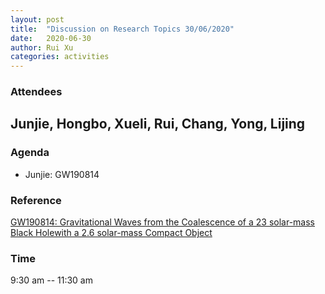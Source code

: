```yaml
---
layout: post
title:  "Discussion on Research Topics 30/06/2020"
date:   2020-06-30
author: Rui Xu
categories: activities
---
```



### Attendees

Junjie, Hongbo, Xueli, Rui, Chang, Yong, Lijing
---


### Agenda

- Junjie: GW190814 


### Reference

[GW190814: Gravitational Waves from the Coalescence of a 23 solar-mass Black Holewith a 2.6 solar-mass Compact Object](https://arxiv.org/abs/2006.12611)


### Time

9:30 am -- 11:30 am
